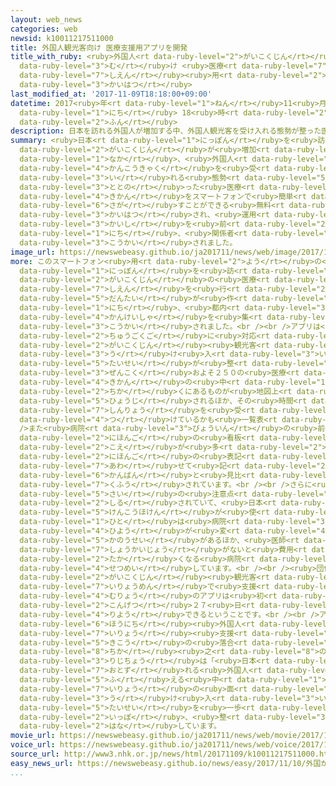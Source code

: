 ```yaml
---
layout: web_news
categories: web
newsid: k10011217511000
title: 外国人観光客向け 医療支援用アプリを開発
title_with_ruby: <ruby>外国人<rt data-ruby-level="2">がいこくじん</rt></ruby><ruby>観光客<rt data-ruby-level="4">かんこうきゃく</rt></ruby><ruby>向<rt
  data-ruby-level="3">む</rt></ruby>け <ruby>医療<rt data-ruby-level="7">いりょう</rt></ruby><ruby>支援<rt
  data-ruby-level="7">しえん</rt></ruby><ruby>用<rt data-ruby-level="2">よう</rt></ruby>アプリを<ruby>開発<rt
  data-ruby-level="3">かいはつ</rt></ruby>
last_modified_at: '2017-11-09T18:18:00+09:00'
datetime: 2017<ruby>年<rt data-ruby-level="1">ねん</rt></ruby>11<ruby>月<rt data-ruby-level="1">がつ</rt></ruby>09<ruby>日<rt
  data-ruby-level="1">にち</rt></ruby> 18<ruby>時<rt data-ruby-level="2">じ</rt></ruby>18<ruby>分<rt
  data-ruby-level="2">ふん</rt></ruby>
description: 日本を訪れる外国人が増加する中、外国人観光客を受け入れる態勢が整った医療機関をスマートフォンで簡単に探すことができる無料のアプリが開発され、運用の開始を前に９日、関係者に公開されました。
summary: <ruby>日本<rt data-ruby-level="1">にっぽん</rt></ruby>を<ruby>訪<rt data-ruby-level="7">おとず</rt></ruby>れる<ruby>外国人<rt
  data-ruby-level="2">がいこくじん</rt></ruby>が<ruby>増加<rt data-ruby-level="5">ぞうか</rt></ruby>する<ruby>中<rt
  data-ruby-level="1">なか</rt></ruby>、<ruby>外国人<rt data-ruby-level="2">がいこくじん</rt></ruby><ruby>観光客<rt
  data-ruby-level="4">かんこうきゃく</rt></ruby>を<ruby>受<rt data-ruby-level="3">う</rt></ruby>け<ruby>入<rt
  data-ruby-level="3">い</rt></ruby>れる<ruby>態勢<rt data-ruby-level="5">たいせい</rt></ruby>が<ruby>整<rt
  data-ruby-level="3">ととの</rt></ruby>った<ruby>医療<rt data-ruby-level="7">いりょう</rt></ruby><ruby>機関<rt
  data-ruby-level="4">きかん</rt></ruby>をスマートフォンで<ruby>簡単<rt data-ruby-level="6">かんたん</rt></ruby>に<ruby>探<rt
  data-ruby-level="6">さが</rt></ruby>すことができる<ruby>無料<rt data-ruby-level="4">むりょう</rt></ruby>のアプリが<ruby>開発<rt
  data-ruby-level="3">かいはつ</rt></ruby>され、<ruby>運用<rt data-ruby-level="3">うんよう</rt></ruby>の<ruby>開始<rt
  data-ruby-level="3">かいし</rt></ruby>を<ruby>前<rt data-ruby-level="2">まえ</rt></ruby>に９<ruby>日<rt
  data-ruby-level="1">にち</rt></ruby>、<ruby>関係者<rt data-ruby-level="4">かんけいしゃ</rt></ruby>に<ruby>公開<rt
  data-ruby-level="3">こうかい</rt></ruby>されました。
image_url: https://newswebeasy.github.io/ja201711/news/web/image/2017/11/09/K10011217511_1711091810_1711091905_01_03.jpg
more: このスマートフォン<ruby>用<rt data-ruby-level="2">よう</rt></ruby>の<ruby>無料<rt data-ruby-level="4">むりょう</rt></ruby>のアプリは、<ruby>日本<rt
  data-ruby-level="1">にっぽん</rt></ruby>を<ruby>訪<rt data-ruby-level="7">おとず</rt></ruby>れている<ruby>外国人<rt
  data-ruby-level="2">がいこくじん</rt></ruby>の<ruby>医療<rt data-ruby-level="7">いりょう</rt></ruby><ruby>支援<rt
  data-ruby-level="7">しえん</rt></ruby>を<ruby>行<rt data-ruby-level="2">おこな</rt></ruby>っている<ruby>団体<rt
  data-ruby-level="5">だんたい</rt></ruby>が<ruby>作<rt data-ruby-level="2">つく</rt></ruby>り、９<ruby>日<rt
  data-ruby-level="1">にち</rt></ruby>、<ruby>都内<rt data-ruby-level="3">とない</rt></ruby>で<ruby>関係者<rt
  data-ruby-level="4">かんけいしゃ</rt></ruby>を<ruby>集<rt data-ruby-level="3">あつ</rt></ruby>めて<ruby>公開<rt
  data-ruby-level="3">こうかい</rt></ruby>されました。<br /><br />アプリは<ruby>英語<rt data-ruby-level="4">えいご</rt></ruby>と<ruby>中国語<rt
  data-ruby-level="2">ちゅうごくご</rt></ruby>に<ruby>対応<rt data-ruby-level="5">たいおう</rt></ruby>していて、<ruby>外国人<rt
  data-ruby-level="2">がいこくじん</rt></ruby><ruby>観光客<rt data-ruby-level="4">かんこうきゃく</rt></ruby>を<ruby>受<rt
  data-ruby-level="3">う</rt></ruby>け<ruby>入<rt data-ruby-level="3">い</rt></ruby>れる<ruby>態勢<rt
  data-ruby-level="5">たいせい</rt></ruby>が<ruby>整<rt data-ruby-level="3">ととの</rt></ruby>っている<ruby>全国<rt
  data-ruby-level="3">ぜんこく</rt></ruby>およそ２５０の<ruby>医療<rt data-ruby-level="7">いりょう</rt></ruby><ruby>機関<rt
  data-ruby-level="4">きかん</rt></ruby>の<ruby>中<rt data-ruby-level="1">なか</rt></ruby>から、<ruby>近<rt
  data-ruby-level="2">ちか</rt></ruby>くにあるものが<ruby>地図上<rt data-ruby-level="2">ちずじょう</rt></ruby>に<ruby>表示<rt
  data-ruby-level="5">ひょうじ</rt></ruby>されるほか、その<ruby>時間<rt data-ruby-level="2">じかん</rt></ruby>に<ruby>診療<rt
  data-ruby-level="7">しんりょう</rt></ruby>を<ruby>受<rt data-ruby-level="4">う</rt></ruby>け<ruby>付<rt
  data-ruby-level="4">つ</rt></ruby>けているかも<ruby>一覧表<rt data-ruby-level="6">いちらんひょう</rt></ruby>でわかるようになっています。<br
  />また<ruby>病院<rt data-ruby-level="3">びょういん</rt></ruby>の<ruby>前<rt data-ruby-level="2">まえ</rt></ruby>についても<ruby>日本語<rt
  data-ruby-level="2">にほんご</rt></ruby>の<ruby>看板<rt data-ruby-level="6">かんばん</rt></ruby>がわからないという<ruby>声<rt
  data-ruby-level="2">こえ</rt></ruby>が<ruby>多<rt data-ruby-level="2">おお</rt></ruby>いことから、リストには<ruby>日本語<rt
  data-ruby-level="2">にほんご</rt></ruby>の<ruby>表記<rt data-ruby-level="3">ひょうき</rt></ruby>も<ruby>併<rt
  data-ruby-level="7">あわ</rt></ruby>せて<ruby>記<rt data-ruby-level="2">しる</rt></ruby>し、<ruby>看板<rt
  data-ruby-level="6">かんばん</rt></ruby>と<ruby>見比<rt data-ruby-level="5">みくら</rt></ruby>べることができるよう<ruby>工夫<rt
  data-ruby-level="7">くふう</rt></ruby>されています。<br /><br />さらに<ruby>受診<rt data-ruby-level="7">じゅしん</rt></ruby>する<ruby>際<rt
  data-ruby-level="5">さい</rt></ruby>の<ruby>注意点<rt data-ruby-level="3">ちゅういてん</rt></ruby>なども<ruby>記<rt
  data-ruby-level="2">しる</rt></ruby>されていて、<ruby>日本<rt data-ruby-level="1">にっぽん</rt></ruby>の<ruby>健康保険<rt
  data-ruby-level="5">けんこうほけん</rt></ruby>が<ruby>使<rt data-ruby-level="3">つか</rt></ruby>えない<ruby>人<rt
  data-ruby-level="1">ひと</rt></ruby>は<ruby>病院<rt data-ruby-level="3">びょういん</rt></ruby>ごとに<ruby>費用<rt
  data-ruby-level="4">ひよう</rt></ruby>が<ruby>変<rt data-ruby-level="4">か</rt></ruby>わる<ruby>可能性<rt
  data-ruby-level="5">かのうせい</rt></ruby>があるほか、<ruby>医師<rt data-ruby-level="5">いし</rt></ruby>の<ruby>紹介状<rt
  data-ruby-level="7">しょうかいじょう</rt></ruby>がないと<ruby>費用<rt data-ruby-level="4">ひよう</rt></ruby>が<ruby>高<rt
  data-ruby-level="2">たか</rt></ruby>くなる<ruby>病院<rt data-ruby-level="3">びょういん</rt></ruby>があることなどを<ruby>説明<rt
  data-ruby-level="4">せつめい</rt></ruby>しています。<br /><br /><ruby>団体<rt data-ruby-level="5">だんたい</rt></ruby>によりますと、<ruby>外国人<rt
  data-ruby-level="2">がいこくじん</rt></ruby><ruby>観光客<rt data-ruby-level="4">かんこうきゃく</rt></ruby>を<ruby>医療面<rt
  data-ruby-level="7">いりょうめん</rt></ruby>で<ruby>支援<rt data-ruby-level="7">しえん</rt></ruby>する<ruby>無料<rt
  data-ruby-level="4">むりょう</rt></ruby>のアプリは<ruby>初<rt data-ruby-level="4">はじ</rt></ruby>めてだとしていて、<ruby>今月<rt
  data-ruby-level="2">こんげつ</rt></ruby>２７<ruby>日<rt data-ruby-level="1">にち</rt></ruby>から<ruby>利用<rt
  data-ruby-level="4">りよう</rt></ruby>できるということです。<br /><br />アプリを<ruby>開発<rt data-ruby-level="3">かいはつ</rt></ruby>した<ruby>訪日<rt
  data-ruby-level="6">ほうにち</rt></ruby><ruby>外国人<rt data-ruby-level="2">がいこくじん</rt></ruby><ruby>医療<rt
  data-ruby-level="7">いりょう</rt></ruby><ruby>支援<rt data-ruby-level="7">しえん</rt></ruby><ruby>機構<rt
  data-ruby-level="5">きこう</rt></ruby>の<ruby>落合<rt data-ruby-level="3">おちあい</rt></ruby><ruby>慈<rt
  data-ruby-level="8">ちか</rt></ruby><ruby>之<rt data-ruby-level="8">の</rt></ruby><ruby>理事長<rt
  data-ruby-level="3">りじちょう</rt></ruby>は「<ruby>日本<rt data-ruby-level="1">にっぽん</rt></ruby>を<ruby>訪<rt
  data-ruby-level="7">おとず</rt></ruby>れる<ruby>外国人<rt data-ruby-level="2">がいこくじん</rt></ruby>が<ruby>増<rt
  data-ruby-level="5">ふ</rt></ruby>える<ruby>中<rt data-ruby-level="1">なか</rt></ruby>、<ruby>医療<rt
  data-ruby-level="7">いりょう</rt></ruby>の<ruby>面<rt data-ruby-level="3">めん</rt></ruby>でも<ruby>受<rt
  data-ruby-level="3">う</rt></ruby>け<ruby>入<rt data-ruby-level="3">い</rt></ruby>れ<ruby>態勢<rt
  data-ruby-level="5">たいせい</rt></ruby>を<ruby>一歩<rt data-ruby-level="2">いっぽ</rt></ruby><ruby>一歩<rt
  data-ruby-level="2">いっぽ</rt></ruby>、<ruby>整<rt data-ruby-level="3">ととの</rt></ruby>えていきたい」と<ruby>話<rt
  data-ruby-level="2">はな</rt></ruby>しています。
movie_url: https://newswebeasy.github.io/ja201711/news/web/movie/2017/11/09/k10011217511_201711091858_201711091905.mp4
voice_url: https://newswebeasy.github.io/ja201711/news/web/voice/2017/11/09/k10011217511_201711091858_201711091905.mp3
source_url: http://www3.nhk.or.jp/news/html/20171109/k10011217511000.html
easy_news_url: https://newswebeasy.github.io/news/easy/2017/11/10/外国から旅行に来た人が病院を探すためのアプリができる
...
```

